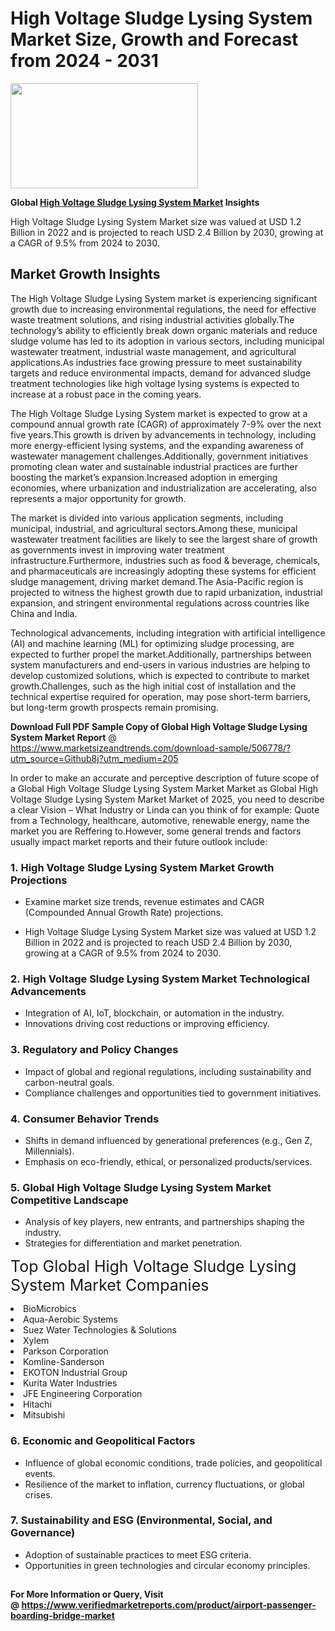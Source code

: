 <H1>High Voltage Sludge Lysing System Market Size, Growth and Forecast from 2024 - 2031</H1><img class="aligncenter size-medium wp-image-584254" src="https://thirdeyenews.in/wp-content/uploads/2024/09/Global-Market-Research-300x168.jpeg" alt="" width="300" height="168" /><p><strong>Global&nbsp;<a href="https://www.marketsizeandtrends.com/download-sample/506778/?utm_source=Github8j?utm_medium=205">High Voltage Sludge Lysing System Market</a> Insights</strong></p><p>High Voltage Sludge Lysing System Market size was valued at USD 1.2 Billion in 2022 and is projected to reach USD 2.4 Billion by 2030, growing at a CAGR of 9.5% from 2024 to 2030.</p><p><h2>Market Growth Insights</h2> <p>The High Voltage Sludge Lysing System market is experiencing significant growth due to increasing environmental regulations, the need for effective waste treatment solutions, and rising industrial activities globally.The technology’s ability to efficiently break down organic materials and reduce sludge volume has led to its adoption in various sectors, including municipal wastewater treatment, industrial waste management, and agricultural applications.As industries face growing pressure to meet sustainability targets and reduce environmental impacts, demand for advanced sludge treatment technologies like high voltage lysing systems is expected to increase at a robust pace in the coming years.</p> <p>The High Voltage Sludge Lysing System market is expected to grow at a compound annual growth rate (CAGR) of approximately 7-9% over the next five years.This growth is driven by advancements in technology, including more energy-efficient lysing systems, and the expanding awareness of wastewater management challenges.Additionally, government initiatives promoting clean water and sustainable industrial practices are further boosting the market’s expansion.Increased adoption in emerging economies, where urbanization and industrialization are accelerating, also represents a major opportunity for growth.</p> <p>The market is divided into various application segments, including municipal, industrial, and agricultural sectors.Among these, municipal wastewater treatment facilities are likely to see the largest share of growth as governments invest in improving water treatment infrastructure.Furthermore, industries such as food & beverage, chemicals, and pharmaceuticals are increasingly adopting these systems for efficient sludge management, driving market demand.The Asia-Pacific region is projected to witness the highest growth due to rapid urbanization, industrial expansion, and stringent environmental regulations across countries like China and India.</p> <p>Technological advancements, including integration with artificial intelligence (AI) and machine learning (ML) for optimizing sludge processing, are expected to further propel the market.Additionally, partnerships between system manufacturers and end-users in various industries are helping to develop customized solutions, which is expected to contribute to market growth.Challenges, such as the high initial cost of installation and the technical expertise required for operation, may pose short-term barriers, but long-term growth prospects remain promising.</p> <p><span class=""><strong>Download Full PDF Sample Copy of Global High Voltage Sludge Lysing System Market Report</strong> @ <a href="https://www.marketsizeandtrends.com/download-sample/506778/?utm_source=Github8j?utm_medium=205" target="_blank">https://www.marketsizeandtrends.com/download-sample/506778/?utm_source=Github8j?utm_medium=205</a></span></p><p>In order to make an accurate and perceptive description of future scope of a Global&nbsp;High Voltage Sludge Lysing System Market Market as Global&nbsp;High Voltage Sludge Lysing System Market Market of 2025, you need to describe a clear Vision &ndash; What Industry or Linda can you think of for example: Quote from a Technology, healthcare, automotive, renewable energy, name the market you are Reffering to.However, some general trends and factors usually impact market reports and their future outlook include:</p><h3>1.&nbsp;<strong>High Voltage Sludge Lysing System Market Growth Projections</strong></h3><ul><li>Examine market size trends, revenue estimates and CAGR (Compounded Annual Growth Rate) projections.</li><li><p>High Voltage Sludge Lysing System Market size was valued at USD 1.2 Billion in 2022 and is projected to reach USD 2.4 Billion by 2030, growing at a CAGR of 9.5% from 2024 to 2030.</p></li></ul><h3>2.&nbsp;<strong>High Voltage Sludge Lysing System Market Technological Advancements</strong></h3><ul><li>Integration of AI, IoT, blockchain, or automation in the industry.</li><li>Innovations driving cost reductions or improving efficiency.</li></ul><h3>3.&nbsp;<strong>Regulatory and Policy Changes</strong></h3><ul><li>Impact of global and regional regulations, including sustainability and carbon-neutral goals.</li><li>Compliance challenges and opportunities tied to government initiatives.</li></ul><h3>4.&nbsp;<strong>Consumer Behavior Trends</strong></h3><ul><li>Shifts in demand influenced by generational preferences (e.g., Gen Z, Millennials).</li><li>Emphasis on eco-friendly, ethical, or personalized products/services.</li></ul><h3>5.&nbsp;<strong>Global High Voltage Sludge Lysing System Market Competitive Landscape</strong></h3><ul><li>Analysis of key players, new entrants, and partnerships shaping the industry.</li><li>Strategies for differentiation and market penetration.</li></ul><p data-pm-slice="1 1 []"><span style="color: inherit; font-family: inherit; font-size: 25px;">Top Global High Voltage Sludge Lysing System Market Companies</span></p><div class="" data-test-id=""><p><li>BioMicrobics</li><li> Aqua-Aerobic Systems</li><li> Suez Water Technologies & Solutions</li><li> Xylem</li><li> Parkson Corporation</li><li> Komline-Sanderson</li><li> EKOTON Industrial Group</li><li> Kurita Water Industries</li><li> JFE Engineering Corporation</li><li> Hitachi</li><li> Mitsubishi</li></p></div><h3>6.&nbsp;<strong>Economic and Geopolitical Factors</strong></h3><ul><li>Influence of global economic conditions, trade policies, and geopolitical events.</li><li>Resilience of the market to inflation, currency fluctuations, or global crises.</li></ul><h3>7.&nbsp;<strong>Sustainability and ESG (Environmental, Social, and Governance)</strong></h3><ul><li>Adoption of sustainable practices to meet ESG criteria.</li><li>Opportunities in green technologies and circular economy principles.</li></ul><h2><strong style="font-size: 14px;">For More Information or Query, Visit @&nbsp;</strong><a style="background-color: #ffffff; font-size: 14px;" href="https://www.marketsizeandtrends.com/report/high-voltage-sludge-lysing-system-market/" target="_blank">https://www.verifiedmarketreports.com/product/airport-passenger-boarding-bridge-market</a></h2>